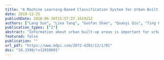 ```yaml
---
title: "A Machine Learning-Based Classification System for Urban Built-Up Areas Using Multiple Classifiers and Data Sources"
date: 2019-12-25
publishDate: 2020-06-30T15:57:27.161921Z
authors: ["Lang Sun", "Lina Tang", "Guofan Shao", "Quanyi Qiu", "Ting Lan", "Jinyuan Shao"]
publication_types: ["2"]
abstract: "Information about urban built-up areas is important for urban planning and management. However, obtaining accurate information about urban built-up areas is a challenge. This study developed a general-purpose built-up area intelligent classification (BAIC) system that supports various types of data and classifiers. All of the steps in the BAIC were implemented using Python modules including Numpy, Pandas, matplotlib, and scikit-learn. We used the BAIC to conduct a classification experiment that involved seven types of input data; namely, Point of Interest (POI), Road Network (RN), nighttime light (NTL), a combination of POI and RN data (POI_RN), a combination of POI and NTL data (POI_NTL), a combination of RN and NTL data (RN_NTL), and a combination of POI, RN, and NTL data (POI_RN_NTL), and five classifiers, namely, Logistic Regression (LR), Decision Tree (DT), Random Forests (RF), Gradient Boosted Decision Trees (GBDT), and AdaBoost. The results show the following: (1) among the 35 combinations of the five classifiers and seven types of input data, the overall accuracy (OA) ranged from 76 to 89%, F1 values ranged from 0.73 to 0.86, and the area under the receiver operating characteristic (ROC) curve (AUC) ranged from 0.83 to 0.95. The largest F1 value and OA were obtained using the POI_RN_NTL data and AdaBoost, while the largest AUC was obtained using POI_RN_NTL and POI_NTL data against AdaBoost, LR, and RF; and (2) the advantages of the BAIC include its support for multi-source input data, its objective accuracy assessment, and its robust classifiers. The BAIC can quickly and efficiently realize the automatic classification of urban built-up areas at a reasonably low cost and can be readily applied to other urban areas in the world where any kind of POI, RN, or NTL data coverage is available. The results of this study are expected to provide timely and effective reference information for urban planning and urban management departments, and could also potentially be used to develop large-scale maps of urban built-up areas in the future."
featured: false
publication: ""
url_pdf: "https://www.mdpi.com/2072-4292/12/1/91"
doi: "10.3390/rs12010091"
---
```


